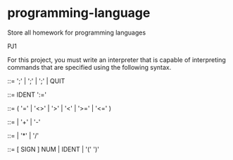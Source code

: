 # programming-language
Store all homework for programming languages

PJ1 

For this project, you must write an interpreter that is capable of interpreting commands that are specified using the following syntax.

<Command>      ::= <Statement> ';' | <BooleanExp> ';' | <ArithExp> ';' | QUIT
  
<Statement>    ::= IDENT ':=' <ArithExp>
    
<BooleanExp>   ::= <ArithExp> ( '=' | '<>' | '>' | '<' | '>=' | '<=' ) <ArithExp>
    
<ArithExp>     ::= <Term> | <ArithExp> '+' <Term> | <ArithExp> '-' <Term>
    
<Term>         ::= <Factor> | <Term> '*' <Factor> | <Term> '/' <Factor>
    
<Factor>       ::= [ SIGN ] NUM | IDENT | '(' <ArithExp> ')'
    
